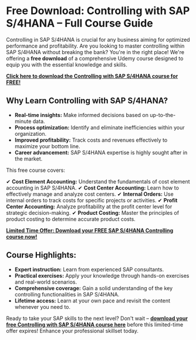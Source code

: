 # Free Download: Controlling with SAP S/4HANA – Full Course Guide

Controlling in SAP S/4HANA is crucial for any business aiming for optimized performance and profitability. Are you looking to master controlling within SAP S/4HANA without breaking the bank? You're in the right place! We're offering a **free download** of a comprehensive Udemy course designed to equip you with the essential knowledge and skills.

[**Click here to download the Controlling with SAP S/4HANA course for FREE!**](https://udemywork.com/controlling-with-sap-s-4hana)

## Why Learn Controlling with SAP S/4HANA?

*   **Real-time insights:** Make informed decisions based on up-to-the-minute data.
*   **Process optimization:** Identify and eliminate inefficiencies within your organization.
*   **Improved profitability:** Track costs and revenues effectively to maximize your bottom line.
*   **Career advancement:** SAP S/4HANA expertise is highly sought after in the market.

This free course covers:

✔ **Cost Element Accounting:** Understand the fundamentals of cost element accounting in SAP S/4HANA.
✔ **Cost Center Accounting:** Learn how to effectively manage and analyze cost centers.
✔ **Internal Orders:** Use internal orders to track costs for specific projects or activities.
✔ **Profit Center Accounting:** Analyze profitability at the profit center level for strategic decision-making.
✔ **Product Costing:** Master the principles of product costing to determine accurate product costs.

[**Limited Time Offer: Download your FREE SAP S/4HANA Controlling course now!**](https://udemywork.com/controlling-with-sap-s-4hana)

## Course Highlights:

*   **Expert instruction:** Learn from experienced SAP consultants.
*   **Practical exercises:** Apply your knowledge through hands-on exercises and real-world scenarios.
*   **Comprehensive coverage:** Gain a solid understanding of the key controlling functionalities in SAP S/4HANA.
*   **Lifetime access:** Learn at your own pace and revisit the content whenever you need to.

Ready to take your SAP skills to the next level? Don't wait – **[download your free Controlling with SAP S/4HANA course here](https://udemywork.com/controlling-with-sap-s-4hana)** before this limited-time offer expires! Enhance your professional skillset today.

